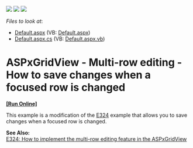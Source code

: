 <!-- default badges list -->
![](https://img.shields.io/endpoint?url=https://codecentral.devexpress.com/api/v1/VersionRange/128536366/13.1.4%2B)
[![](https://img.shields.io/badge/Open_in_DevExpress_Support_Center-FF7200?style=flat-square&logo=DevExpress&logoColor=white)](https://supportcenter.devexpress.com/ticket/details/E4067)
[![](https://img.shields.io/badge/📖_How_to_use_DevExpress_Examples-e9f6fc?style=flat-square)](https://docs.devexpress.com/GeneralInformation/403183)
<!-- default badges end -->
<!-- default file list -->
*Files to look at*:

* [Default.aspx](./CS/WebSite/Default.aspx) (VB: [Default.aspx](./VB/WebSite/Default.aspx))
* [Default.aspx.cs](./CS/WebSite/Default.aspx.cs) (VB: [Default.aspx.vb](./VB/WebSite/Default.aspx.vb))
<!-- default file list end -->
# ASPxGridView - Multi-row editing - How to save changes when a focused row is changed
<!-- run online -->
**[[Run Online]](https://codecentral.devexpress.com/e4067/)**
<!-- run online end -->


<p>This example is a modification of the <a href="https://www.devexpress.com/Support/Center/p/E324">E324</a> example that allows you to save changes when a focused row is changed.<strong></strong></p><p><strong></strong><strong>S</strong><strong>ee </strong><strong>Al</strong><strong>so</strong><strong>:</strong><strong><br />
</strong><a href="https://www.devexpress.com/Support/Center/p/E324">E324: How to implement the multi-row editing feature in the ASPxGridView</a></p>

<br/>


